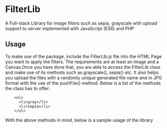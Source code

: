 # FilterLib
A Full-stack Library for image filters such as sepia, grayscale with upload support to server implemented with JavaScript (ES6) and PHP
## Usage
To make use of the package, include the FilterLib.js file into the HTML Page you want to apply the filters. The requirements are at least an image and a Canvas.Once you have done that, you are able to access the FilterLib class and make use of its methods such as grayscale(), sepia() etc. It also helps you upload the files with a randomly unique generated file name and in JPG format with the use of the pushFile() method. Below is a list of the methods the class has to offer:

        <ul>
          <li>gray</li>
          <li>sepia</li>
        </ul>
        
With the above methods in mind, below is a sample usage of the library
